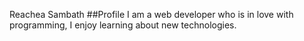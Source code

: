 Reachea Sambath
##Profile
I am a web developer who is in love with programming, I enjoy learning about new technologies.
